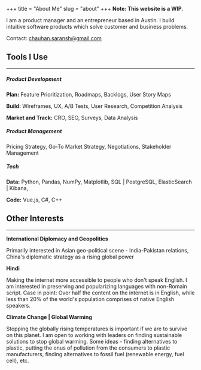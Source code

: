 +++
title = "About Me"
slug = "about"
+++
__Note: This website is a WIP.__

I am a product manager and an entrepreneur based in Austin. I build intuitive software products which solve customer and business problems.

Contact: [chauhan.saransh@gmail.com](mailto:chauhan.saransh@gmail.com)

## Tools I Use ##
---
##### Product Development #####
**Plan:** Feature Prioritization, Roadmaps, Backlogs, User Story Maps

**Build:** Wireframes, UX, A/B Tests, User Research, Competition Analysis

**Market and Track:** CRO, SEO, Surveys, Data Analysis

##### Product Management #####
Pricing Strategy, Go-To Market Strategy, Negotiations, Stakeholder Management

##### Tech #####
**Data:** Python, Pandas, NumPy, Matplotlib, SQL | PostgreSQL, ElasticSearch | Kibana, 

**Code:** Vue.js, C#, C++

## Other Interests ##
---
**International Diplomacy and Geopolitics**

Primarily interested in Asian geo-political scene - India-Pakistan relations, China's diplomatic strategy as a rising global power

**Hindi**

Making the internet more accessible to people who don't speak English. I am interested in preserving and popularizing languages with non-Romain script. Case in point: Over half the content on the internet is in English, while less than 20% of the world's population comprises of native English speakers.

**Climate Change | Global Warming**

Stopping the globally rising temperatures is important if we are to survive on this planet. I am open to working with leaders on finding sustainable solutions to stop global warming. Some ideas - finding alternatives to plastic, putting the onus of pollution from the consumers to plastic manufacturers, finding alternatives to fossil fuel (renewable energy, fuel cell), etc.